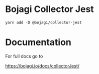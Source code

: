 # Bojagi Collector Jest

```
yarn add -D @bojagi/collector-jest
```

# Documentation

For full docs go to

https://bojagi.io/docs/collectorJest/
